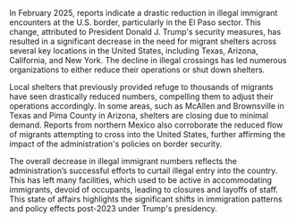 In February 2025, reports indicate a drastic reduction in illegal immigrant encounters at the U.S. border, particularly in the El Paso sector. This change, attributed to President Donald J. Trump's security measures, has resulted in a significant decrease in the need for migrant shelters across several key locations in the United States, including Texas, Arizona, California, and New York. The decline in illegal crossings has led numerous organizations to either reduce their operations or shut down shelters.

Local shelters that previously provided refuge to thousands of migrants have seen drastically reduced numbers, compelling them to adjust their operations accordingly. In some areas, such as McAllen and Brownsville in Texas and Pima County in Arizona, shelters are closing due to minimal demand. Reports from northern Mexico also corroborate the reduced flow of migrants attempting to cross into the United States, further affirming the impact of the administration's policies on border security.

The overall decrease in illegal immigrant numbers reflects the administration’s successful efforts to curtail illegal entry into the country. This has left many facilities, which used to be active in accommodating immigrants, devoid of occupants, leading to closures and layoffs of staff. This state of affairs highlights the significant shifts in immigration patterns and policy effects post-2023 under Trump's presidency.